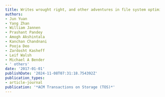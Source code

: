 ```yaml
---
title: Writes wrought right, and other adventures in file system optimization
authors:
- Jun Yuan
- Yang Zhan
- William Jannen
- Prashant Pandey
- Amogh Akshintala
- Kanchan Chandnani
- Pooja Deo
- Zardosht Kasheff
- Leif Walsh
- Michael A Bender
- ' others'
date: '2017-01-01'
publishDate: '2024-11-08T07:31:18.754392Z'
publication_types:
- article-journal
publication: '*ACM Transactions on Storage (TOS)*'
---
```

